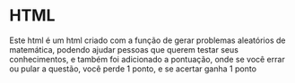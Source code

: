 # HTML
Este html é um html criado com a função de gerar problemas aleatórios de matemática, podendo ajudar pessoas que querem testar seus conhecimentos, e também foi adicionado a pontuação, onde se você errar ou pular a questão, você perde 1 ponto, e se acertar ganha 1 ponto
